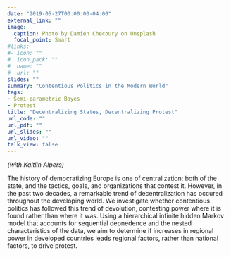 ```yaml
---
date: "2019-05-27T00:00:00-04:00"
external_link: ""
image:
  caption: Photo by Damien Checoury on Unsplash
  focal_point: Smart
#links:
#- icon: ""
#  icon_pack: ""
#  name: ""
#  url: ""
slides: ""
summary: "Contentious Politics in the Modern World"
tags:
- Semi-parametric Bayes
- Protest
title: "Decentralizing States, Decentralizing Protest"
url_code: ""
url_pdf: ""
url_slides: ""
url_video: ""
talk_view: false
---
```


*(with Kaitlin Alpers)*

The history of democratizing Europe is one of centralization: both of the state,
 and the tactics, goals, and organizations that contest it. However, in the past two
 decades, a remarkable trend of decentralization has occured throughout the developing world.
 We investigate whether contentious politics has followed this trend of devolution, 
 contesting power where it is found rather than where it was. Using a hierarchical infinite
 hidden Markov model that accounts for sequential depnedence and the nested characteristics of the data, 
 we aim to determine if increases in regional power in developed countries leads regional factors, 
 rather than national factors, to drive protest.


